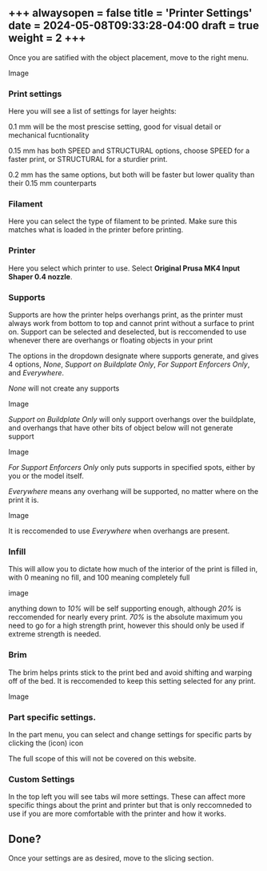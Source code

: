 +++
alwaysopen = false
title = 'Printer Settings'
date = 2024-05-08T09:33:28-04:00
draft = true
weight = 2
+++
---

Once you are satified with the object placement, move to the right menu.

Image

### Print settings

Here you will see a list of settings for layer heights:

0.1 mm will be the most prescise setting, good for visual detail or mechanical fucntionality

0.15 mm has both SPEED and STRUCTURAL options, choose SPEED for a faster print, or STRUCTURAL for a sturdier print.

0.2 mm has the same options, but both will be faster but lower quality than their 0.15 mm counterparts

### Filament

Here you can select the type of filament to be printed. Make sure this matches what is loaded in the printer before printing.

### Printer

Here you select which printer to use. Select **Original Prusa MK4 Input Shaper 0.4 nozzle**.

### Supports

Supports are how the printer helps overhangs print, as the printer must always work from bottom to top and cannot print without a surface to print on. Support can be selected and deselected, but is reccomended to use whenever there are overhangs or floating objects in your print

The options in the dropdown designate where supports generate, and gives 4 options, *None*, *Support on Buildplate Only*, *For Support Enforcers Only*, and *Everywhere*.

*None* will not create any supports

Image

*Support on Buildplate Only* will only support overhangs over the buildplate, and overhangs that have other bits of object below will not generate support

Image

*For Support Enforcers Only* only puts supports in specified spots, either by you or the model itself.

*Everywhere* means any overhang will be supported, no matter where on the print it is.

Image

It is reccomended to use *Everywhere* when overhangs are present.

### Infill

This will allow you to dictate how much of the interior of the print is filled in, with 0 meaning no fill, and 100 meaning completely full

image

anything down to *10%* will be self supporting enough, although *20%* is reccomended for nearly every print. *70%* is the absolute maximum you need to go for a high strength print, however this should only be used if extreme strength is needed.

### Brim 

The brim helps prints stick to the print bed and avoid shifting and warping off of the bed. It is reccomended to keep this setting selected for any print.

Image

### Part specific settings.

In the part menu, you can select and change settings for specific parts by clicking the (icon) icon

The full scope of this will not be covered on this website.

### Custom Settings

In the top left you will see tabs wil more settings. These can affect more specific things about the print and printer but that is only reccomneded to use if you are more comfortable with the printer and how it works.

## Done?

Once your settings are as desired, move to the slicing section.


